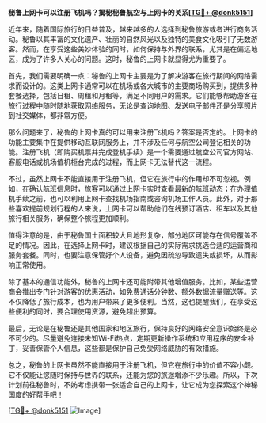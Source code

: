 **秘鲁上网卡可以注册飞机吗？揭秘秘鲁航空与上网卡的关系[[TG💪+ @donk5151](https://t.me/s/donk5151)]**

近年来，随着国际旅行的日益普及，越来越多的人选择到秘鲁旅游或者进行商务活动。秘鲁以其丰富的文化遗产、壮丽的自然风光以及独特的美食文化吸引了无数游客。然而，在享受这些美妙体验的同时，如何保持与外界的联系，尤其是在偏远地区，成为了许多人关心的问题。这时，秘鲁的上网卡就显得尤为重要了。

首先，我们需要明确一点：秘鲁的上网卡主要是为了解决游客在旅行期间的网络需求而设计的。这类上网卡通常可以在机场或各大城市的主要商场购买到，提供多种套餐选择，包括日租、周租和月租等，满足不同用户的需求。它们能够帮助游客在旅行过程中随时随地获取网络服务，无论是查询地图、发送电子邮件还是分享照片到社交媒体，都非常方便。

那么问题来了，秘鲁的上网卡真的可以用来注册飞机吗？答案是否定的。上网卡的功能主要集中在提供移动互联网服务上，并不涉及任何与航空公司登记相关的功能。注册飞机（即购买机票并完成登机手续）是一个需要通过航空公司官方网站、客服电话或机场值机柜台完成的过程，而上网卡无法替代这一流程。

不过，虽然上网卡不能直接用于注册飞机，但它在旅行中的作用却不可忽视。例如，在确认航班信息时，旅客可以通过上网卡实时查看最新的航班动态；在办理值机手续之前，也可以利用上网卡查找机场指南或咨询机场工作人员。此外，对于那些喜欢提前规划行程的人来说，上网卡可以帮助他们在线预订酒店、租车以及其他旅行相关服务，确保整个旅程更加顺利。

值得注意的是，由于秘鲁国土面积较大且地形复杂，部分地区可能存在信号覆盖不足的情况。因此，在选择上网卡时，建议根据自己的实际需求挑选合适的运营商和服务套餐。同时，也要注意保管好个人设备，避免因疏忽导致遗失或损坏，从而影响正常使用。

除了基本的通信功能外，秘鲁的上网卡还可能附带其他增值服务。比如，某些运营商会推出专门针对游客的优惠活动，如免费通话分钟数、额外数据流量赠送等。这不仅降低了旅行成本，也为用户带来了更多便利。当然，这也提醒我们，在享受这些便利的同时，要合理使用资源，避免超出预算。

最后，无论是在秘鲁还是其他国家和地区旅行，保持良好的网络安全意识始终是必不可少的。尽量避免连接未知Wi-Fi热点，定期更新操作系统和应用程序的安全补丁，妥善保管个人信息，这些都是保护自己免受网络威胁的有效措施。

总之，秘鲁的上网卡虽然不能直接用于注册飞机，但它在旅行中的价值不容小觑。它不仅能让您随时保持与世界的联系，还能为您的旅途增添不少乐趣。所以，下次计划前往秘鲁时，不妨考虑携带一张适合自己的上网卡，让它成为您探索这个神秘国度的好帮手吧！

[[TG💪+ @donk5151](https://t.me/s/donk5151) ![Image](https://i.postimg.cc/rwNCRYN7/Snipaste-2025-04-30-17-27-05.png)]